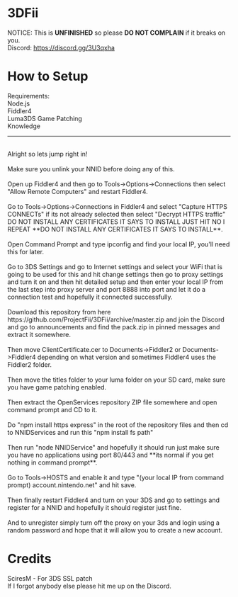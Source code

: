 # 3DFii
NOTICE: This is **UNFINISHED** so please **DO NOT COMPLAIN** if it breaks on you.
<br>
Discord: https://discord.gg/3U3qxha

# How to Setup
Requirements:
<br>
Node.js
<br>
Fiddler4
<br>
Luma3DS Game Patching
<br>
Knowledge
<br>
*********************
<br>
Alright so lets jump right in!
<br>
<br>
Make sure you unlink your NNID before doing any of this.
<br>
<br>
Open up Fiddler4 and then go to Tools->Options->Connections then select "Allow Remote Computers" and restart Fiddler4.
<br>
<br>
Go to Tools->Options->Connections in Fiddler4 and select "Capture HTTPS CONNECTs" if its not already selected then select "Decrypt HTTPS traffic" DO NOT INSTALL ANY CERTIFICATES IT SAYS TO INSTALL JUST HIT NO I REPEAT **DO NOT INSTALL ANY CERTIFICATES IT SAYS TO INSTALL**.
<br>
<br>
Open Command Prompt and type ipconfig and find your local IP, you'll need this for later.
<br>
<br>
Go to 3DS Settings and go to Internet settings and select your WiFi that is going to be used for this and hit change settings then go to proxy settings and turn it on and then hit detailed setup and then enter your local IP from the last step into proxy server and port 8888 into port and let it do a connection test and hopefully it connected successfully.
<br>
<br>
Download this repository from here https://github.com/ProjectFii/3DFii/archive/master.zip and join the Discord and go to announcements and find the pack.zip in pinned messages and extract it somewhere.
<br>
<br>
Then move ClientCertificate.cer to Documents->Fiddler2 or Documents->Fiddler4 depending on what version and sometimes Fiddler4 uses the Fiddler2 folder.
<br>
<br>
Then move the titles folder to your luma folder on your SD card, make sure you have game patching enabled.
<br>
<br>
Then extract the OpenServices repository ZIP file somewhere and open command prompt and CD to it.
<br>
<br>
Do "npm install https express" in the root of the repository files and then cd to NNIDServices and run this "npm install fs path"
<br>
<br>
Then run "node NNIDService" and hopefully it should run just make sure you have no applications using port 80/443 and **its normal if you get nothing in command prompt**.
<br>
<br>
Go to Tools->HOSTS and enable it and type "(your local IP from command prompt) account.nintendo.net" and hit save.
<br>
<br>
Then finally restart Fiddler4 and turn on your 3DS and go to settings and register for a NNID and hopefully it should register just fine.
<br>
<br>
And to unregister simply turn off the proxy on your 3ds and login using a random password and hope that it will allow you to create a new account.

# Credits
SciresM - For 3DS SSL patch
<br>
If I forgot anybody else please hit me up on the Discord.

